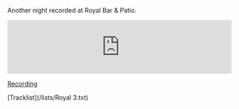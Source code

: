 Another night recorded at Royal Bar & Patio.

<iframe width="100%" height="120" src="https://www.mixcloud.com/widget/iframe/?hide_cover=1&hide_artwork=1&feed=%2Fpeter-henry5%2Froyal-bar-patio-3%2F" frameborder="0" ></iframe>

[Recording](https://www.dropbox.com/s/oj8wlwkk8k5v006/Royal%203.mp3?dl=0)

[Tracklist](/lists/Royal 3.txt)
